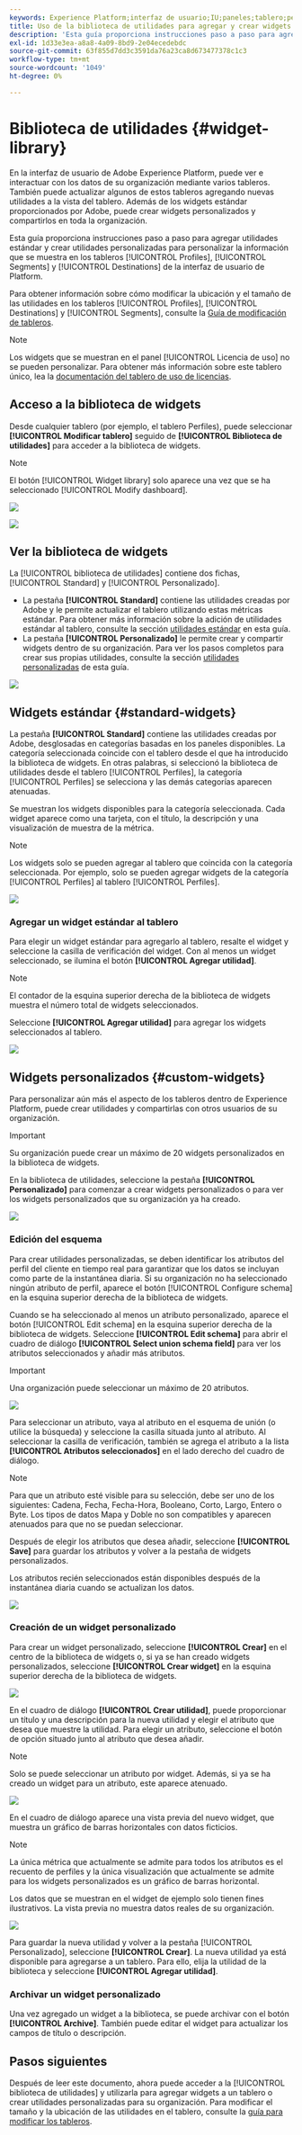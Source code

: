 ```yaml
---
keywords: Experience Platform;interfaz de usuario;IU;paneles;tablero;perfiles;segmentos;destinos;uso de licencias
title: Uso de la biblioteca de utilidades para agregar y crear widgets de tablero
description: 'Esta guía proporciona instrucciones paso a paso para agregar utilidades estándar y crear utilidades personalizadas para visualizar datos de tablero en Adobe Experience Platform. '
exl-id: 1d33e3ea-a8a8-4a09-8bd9-2e04ecedebdc
source-git-commit: 63f855d7dd3c3591da76a23ca8d673477378c1c3
workflow-type: tm+mt
source-wordcount: '1049'
ht-degree: 0%

---
```


# Biblioteca de utilidades {#widget-library}

En la interfaz de usuario de Adobe Experience Platform, puede ver e interactuar con los datos de su organización mediante varios tableros. También puede actualizar algunos de estos tableros agregando nuevas utilidades a la vista del tablero. Además de los widgets estándar proporcionados por Adobe, puede crear widgets personalizados y compartirlos en toda la organización.

Esta guía proporciona instrucciones paso a paso para agregar utilidades estándar y crear utilidades personalizadas para personalizar la información que se muestra en los tableros [!UICONTROL Profiles], [!UICONTROL Segments] y [!UICONTROL Destinations] de la interfaz de usuario de Platform.

Para obtener información sobre cómo modificar la ubicación y el tamaño de las utilidades en los tableros [!UICONTROL Profiles], [!UICONTROL Destinations] y [!UICONTROL Segments], consulte la [Guía de modificación de tableros](modify.md).

>[!NOTE]
>
>Los widgets que se muestran en el panel [!UICONTROL Licencia de uso] no se pueden personalizar. Para obtener más información sobre este tablero único, lea la [documentación del tablero de uso de licencias](guides/license-usage.md).

## Acceso a la biblioteca de widgets

Desde cualquier tablero (por ejemplo, el tablero Perfiles), puede seleccionar **[!UICONTROL Modificar tablero]** seguido de **[!UICONTROL Biblioteca de utilidades]** para acceder a la biblioteca de widgets.

>[!NOTE]
>
>El botón [!UICONTROL Widget library] solo aparece una vez que se ha seleccionado [!UICONTROL Modify dashboard].

![](images/customization/modify-dashboard.png)

![](images/customization/widget-library-button.png)

## Ver la biblioteca de widgets

La [!UICONTROL biblioteca de utilidades] contiene dos fichas, [!UICONTROL Standard] y [!UICONTROL Personalizado].

* La pestaña **[!UICONTROL Standard]** contiene las utilidades creadas por Adobe y le permite actualizar el tablero utilizando estas métricas estándar. Para obtener más información sobre la adición de utilidades estándar al tablero, consulte la sección [utilidades estándar](#standard-widgets) en esta guía.
* La pestaña **[!UICONTROL Personalizado]** le permite crear y compartir widgets dentro de su organización. Para ver los pasos completos para crear sus propias utilidades, consulte la sección [utilidades personalizadas](#custom-widgets) de esta guía.

![](images/customization/widget-library.png)

## Widgets estándar {#standard-widgets}

La pestaña **[!UICONTROL Standard]** contiene las utilidades creadas por Adobe, desglosadas en categorías basadas en los paneles disponibles. La categoría seleccionada coincide con el tablero desde el que ha introducido la biblioteca de widgets. En otras palabras, si seleccionó la biblioteca de utilidades desde el tablero [!UICONTROL Perfiles], la categoría [!UICONTROL Perfiles] se selecciona y las demás categorías aparecen atenuadas.

Se muestran los widgets disponibles para la categoría seleccionada. Cada widget aparece como una tarjeta, con el título, la descripción y una visualización de muestra de la métrica.

>[!NOTE]
>
>Los widgets solo se pueden agregar al tablero que coincida con la categoría seleccionada. Por ejemplo, solo se pueden agregar widgets de la categoría [!UICONTROL Perfiles] al tablero [!UICONTROL Perfiles].

![](images/customization/standard-widgets.png)

### Agregar un widget estándar al tablero

Para elegir un widget estándar para agregarlo al tablero, resalte el widget y seleccione la casilla de verificación del widget. Con al menos un widget seleccionado, se ilumina el botón **[!UICONTROL Agregar utilidad]**.

>[!NOTE]
>
>El contador de la esquina superior derecha de la biblioteca de widgets muestra el número total de widgets seleccionados.

Seleccione **[!UICONTROL Agregar utilidad]** para agregar los widgets seleccionados al tablero.

![](images/customization/add-widget.png)

## Widgets personalizados {#custom-widgets}

Para personalizar aún más el aspecto de los tableros dentro de Experience Platform, puede crear utilidades y compartirlas con otros usuarios de su organización.

>[!IMPORTANT]
>
>Su organización puede crear un máximo de 20 widgets personalizados en la biblioteca de widgets.

En la biblioteca de utilidades, seleccione la pestaña **[!UICONTROL Personalizado]** para comenzar a crear widgets personalizados o para ver los widgets personalizados que su organización ya ha creado.

![](images/customization/custom-widgets.png)

### Edición del esquema

Para crear utilidades personalizadas, se deben identificar los atributos del perfil del cliente en tiempo real para garantizar que los datos se incluyan como parte de la instantánea diaria. Si su organización no ha seleccionado ningún atributo de perfil, aparece el botón [!UICONTROL Configure schema] en la esquina superior derecha de la biblioteca de widgets.

Cuando se ha seleccionado al menos un atributo personalizado, aparece el botón [!UICONTROL Edit schema] en la esquina superior derecha de la biblioteca de widgets. Seleccione **[!UICONTROL Edit schema]** para abrir el cuadro de diálogo **[!UICONTROL Select union schema field]** para ver los atributos seleccionados y añadir más atributos.

>[!IMPORTANT]
>
>Una organización puede seleccionar un máximo de 20 atributos.

![](images/customization/edit-schema.png)

Para seleccionar un atributo, vaya al atributo en el esquema de unión (o utilice la búsqueda) y seleccione la casilla situada junto al atributo. Al seleccionar la casilla de verificación, también se agrega el atributo a la lista **[!UICONTROL Atributos seleccionados]** en el lado derecho del cuadro de diálogo.

>[!NOTE]
>
>Para que un atributo esté visible para su selección, debe ser uno de los siguientes: Cadena, Fecha, Fecha-Hora, Booleano, Corto, Largo, Entero o Byte. Los tipos de datos Mapa y Doble no son compatibles y aparecen atenuados para que no se puedan seleccionar.

Después de elegir los atributos que desea añadir, seleccione **[!UICONTROL Save]** para guardar los atributos y volver a la pestaña de widgets personalizados.

Los atributos recién seleccionados están disponibles después de la instantánea diaria cuando se actualizan los datos.

![](images/customization/select-attribute.png)

### Creación de un widget personalizado

Para crear un widget personalizado, seleccione **[!UICONTROL Crear]** en el centro de la biblioteca de widgets o, si ya se han creado widgets personalizados, seleccione **[!UICONTROL Crear widget]** en la esquina superior derecha de la biblioteca de widgets.

![](images/customization/create-widget.png)

En el cuadro de diálogo **[!UICONTROL Crear utilidad]**, puede proporcionar un título y una descripción para la nueva utilidad y elegir el atributo que desea que muestre la utilidad. Para elegir un atributo, seleccione el botón de opción situado junto al atributo que desea añadir.

>[!NOTE]
>
>Solo se puede seleccionar un atributo por widget. Además, si ya se ha creado un widget para un atributo, este aparece atenuado.

![](images/customization/create-widget-dialog.png)

En el cuadro de diálogo aparece una vista previa del nuevo widget, que muestra un gráfico de barras horizontales con datos ficticios.

>[!NOTE]
>
>La única métrica que actualmente se admite para todos los atributos es el recuento de perfiles y la única visualización que actualmente se admite para los widgets personalizados es un gráfico de barras horizontal.
>
>Los datos que se muestran en el widget de ejemplo solo tienen fines ilustrativos. La vista previa no muestra datos reales de su organización.

![](images/customization/create-widget-select-attribute.png)

Para guardar la nueva utilidad y volver a la pestaña [!UICONTROL Personalizado], seleccione **[!UICONTROL Crear]**. La nueva utilidad ya está disponible para agregarse a un tablero. Para ello, elija la utilidad de la biblioteca y seleccione **[!UICONTROL Agregar utilidad]**.

### Archivar un widget personalizado

Una vez agregado un widget a la biblioteca, se puede archivar con el botón **[!UICONTROL Archive]**. También puede editar el widget para actualizar los campos de título o descripción.

## Pasos siguientes

Después de leer este documento, ahora puede acceder a la [!UICONTROL biblioteca de utilidades] y utilizarla para agregar widgets a un tablero o crear utilidades personalizadas para su organización. Para modificar el tamaño y la ubicación de las utilidades en el tablero, consulte la [guía para modificar los tableros](modify.md).
